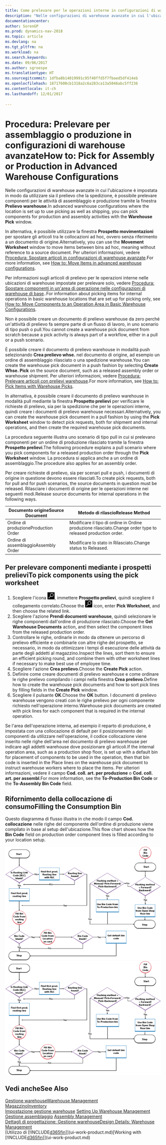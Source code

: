 ```yaml
---
title: Come prelevare per le operazioni interne in configurazioni di warehouse avanzate
description: "Nelle configurazioni di warehouse avanzate in cui l'ubicazione è impostata in modo da utilizzare sia il prelievo che la spedizione, è possibile prelevare componenti per le attività di assemblaggio e produzione tramite la finestra **Prelievo warehouse**."
documentationcenter: 
author: SorenGP
ms.prod: dynamics-nav-2018
ms.topic: article
ms.devlang: na
ms.tgt_pltfrm: na
ms.workload: na
ms.search.keywords: 
ms.date: 09/06/2017
ms.author: sgroespe
ms.translationtype: HT
ms.sourcegitcommit: 1dfba8b14019991c95f40ffd5f7fbaed5df414eb
ms.openlocfilehash: 18717600cb1318a2c6a283ca13a5046abc5ff236
ms.contentlocale: it-ch
ms.lasthandoff: 12/01/2017

---
```

# <a name="how-to-pick-for-assembly-or-production-in-advanced-warehouse-configurations"></a><span data-ttu-id="445d0-103">Procedura: Prelevare per assemblaggio o produzione in configurazioni di warehouse avanzate</span><span class="sxs-lookup"><span data-stu-id="445d0-103">How to: Pick for Assembly or Production in Advanced Warehouse Configurations</span></span>
<span data-ttu-id="445d0-104">Nelle configurazioni di warehouse avanzate in cui l'ubicazione è impostata in modo da utilizzare sia il prelievo che la spedizione, è possibile prelevare componenti per le attività di assemblaggio e produzione tramite la finestra **Prelievo warehouse**.</span><span class="sxs-lookup"><span data-stu-id="445d0-104">In advanced warehouse configurations where the location is set up to use picking as well as shipping, you can pick components for production and assembly activities with the **Warehouse Pick** window.</span></span>  

<span data-ttu-id="445d0-105">In alternativa, è possibile utilizzare la finestra **Prospetto movimentazioni** per spostare gli articoli tra le collocazioni ad hoc, ovvero senza riferimento a un documento di origine.</span><span class="sxs-lookup"><span data-stu-id="445d0-105">Alternatively, you can use the **Movement Worksheet** window to move items between bins ad hoc, meaning without reference to a source document.</span></span> <span data-ttu-id="445d0-106">Per ulteriori informazioni, vedere [Procedura: Spostare articoli in configurazioni di warehouse avanzate](warehouse-how-to-move-items-in-advanced-warehousing.md).</span><span class="sxs-lookup"><span data-stu-id="445d0-106">For more information, see [How to: Move Items in advanced warehouse configurations](warehouse-how-to-move-items-in-advanced-warehousing.md).</span></span>  

<span data-ttu-id="445d0-107">Per informazioni sugli articoli di prelievo per le operazioni interne nelle ubicazioni di warehouse impostate per prelevare solo, vedere [Procedura: Spostare componenti in un'area di operazione nelle configurazioni di warehouse di base](warehouse-how-to-move-components-to-an-operation-area-in-basic-warehousing.md)..</span><span class="sxs-lookup"><span data-stu-id="445d0-107">For information about picking items for internal operations in basic warehouse locations that are set up for picking only, see [How to: Move Components to an Operation Area in Basic Warehouse Configurations](warehouse-how-to-move-components-to-an-operation-area-in-basic-warehousing.md).</span></span>  

<span data-ttu-id="445d0-108">Non è possibile creare un documento di prelievo warehouse da zero perché un'attività di prelievo fa sempre parte di un flusso di lavoro, in uno scenario di tipo push o pull.</span><span class="sxs-lookup"><span data-stu-id="445d0-108">You cannot create a warehouse pick document from scratch because a pick activity is always part of a workflow, either in a pull or a push scenario.</span></span>  

<span data-ttu-id="445d0-109">È possibile creare il documento di prelievo warehouse in modalità push selezionando **Crea prelievo whse.** nel documento di origine, ad esempio un ordine di assemblaggio rilasciato o una spedizione warehouse.</span><span class="sxs-lookup"><span data-stu-id="445d0-109">You can create the warehouse pick document in a push fashion by selecting **Create Whse. Pick** on the source document, such as a released assembly order or warehouse shipment.</span></span> <span data-ttu-id="445d0-110">Per ulteriori informazioni, vedere [Procedura: Prelevare articoli con prelievi warehouse](warehouse-how-to-pick-items-for-warehouse-shipment.md).</span><span class="sxs-lookup"><span data-stu-id="445d0-110">For more information, see [How to: Pick Items with Warehouse Picks](warehouse-how-to-pick-items-for-warehouse-shipment.md).</span></span>  

<span data-ttu-id="445d0-111">In alternativa, è possibile creare il documento di prelievo warehouse in modalità pull mediante la finestra **Prospetto prelievi** per verificare le richieste di prelievo, sia per la spedizione che per le operazioni interne, quindi creare i documenti di prelievo warehouse necessari.</span><span class="sxs-lookup"><span data-stu-id="445d0-111">Alternatively, you can create the warehouse pick document in a pull fashion by using the **Pick Worksheet** window to detect pick requests, both for shipment and internal operations, and then create the required warehouse pick documents.</span></span>  

<span data-ttu-id="445d0-112">La procedura seguente illustra uno scenario di tipo pull in cui si prelevano componenti per un ordine di produzione rilasciato tramite la finestra **Prospetto prelievi**.</span><span class="sxs-lookup"><span data-stu-id="445d0-112">The following procedure explains a pull scenario where you pick components for a released production order through the **Pick Worksheet** window.</span></span> <span data-ttu-id="445d0-113">La procedura si applica anche a un ordine di assemblaggio.</span><span class="sxs-lookup"><span data-stu-id="445d0-113">The procedure also applies for an assembly order.</span></span>  

<span data-ttu-id="445d0-114">Per creare richieste di prelievo, sia per scenari pull e push, i documenti di origine in questione devono essere rilasciati.</span><span class="sxs-lookup"><span data-stu-id="445d0-114">To create pick requests, both for pull and for push scenarios, the source documents in question must be released.</span></span> <span data-ttu-id="445d0-115">Rilasciare i documenti di origine per le operazioni interne nei seguenti modi.</span><span class="sxs-lookup"><span data-stu-id="445d0-115">Release source documents for internal operations in the following ways.</span></span>  

|<span data-ttu-id="445d0-116">Documento origine</span><span class="sxs-lookup"><span data-stu-id="445d0-116">Source Document</span></span>|<span data-ttu-id="445d0-117">Metodo di rilascio</span><span class="sxs-lookup"><span data-stu-id="445d0-117">Release Method</span></span>|  
|---------------------|--------------------|  
|<span data-ttu-id="445d0-118">Ordine di produzione</span><span class="sxs-lookup"><span data-stu-id="445d0-118">Production Order</span></span>|<span data-ttu-id="445d0-119">Modificare il tipo di ordine in Ordine produzione rilasciato.</span><span class="sxs-lookup"><span data-stu-id="445d0-119">Change order type to released production order.</span></span>|  
|<span data-ttu-id="445d0-120">Ordine di assemblaggio</span><span class="sxs-lookup"><span data-stu-id="445d0-120">Assembly Order</span></span>|<span data-ttu-id="445d0-121">Modificare lo stato in Rilasciato.</span><span class="sxs-lookup"><span data-stu-id="445d0-121">Change status to Released.</span></span>|  

## <a name="to-pick-components-using-the-pick-worksheet"></a><span data-ttu-id="445d0-122">Per prelevare componenti mediante i prospetti prelievi</span><span class="sxs-lookup"><span data-stu-id="445d0-122">To pick components using the pick worksheet</span></span>  
1.  <span data-ttu-id="445d0-123">Scegliere l'icona ![Cerca pagina o report](media/ui-search/search_small.png "icona Cerca pagina o report"), immettere **Prospetto prelievi**, quindi scegliere il collegamento correlato.</span><span class="sxs-lookup"><span data-stu-id="445d0-123">Choose the ![Search for Page or Report](media/ui-search/search_small.png "Search for Page or Report icon") icon, enter **Pick Worksheet**, and then choose the related link.</span></span>  
2.  <span data-ttu-id="445d0-124">Scegliere l'azione **Prendi documenti warehouse**, quindi selezionare le righe componenti dall'ordine di produzione rilasciato.</span><span class="sxs-lookup"><span data-stu-id="445d0-124">Choose the **Get Warehouse Documents** action, and then select the component lines from the released production order.</span></span>  
3.  <span data-ttu-id="445d0-125">Controllare le righe, ordinarle in modo da ottenere un percorso di prelievo efficiente e combinarle con altre righe del prospetto, se necessario, in modo da ottimizzare i tempi di esecuzione delle attività da parte degli addetti al magazzino.</span><span class="sxs-lookup"><span data-stu-id="445d0-125">Inspect the lines, sort them to ensure an efficient picking round, and combine them with other worksheet lines if necessary to make best use of employee time.</span></span>  
4.  <span data-ttu-id="445d0-126">Scegliere l'azione **Crea prelievo**.</span><span class="sxs-lookup"><span data-stu-id="445d0-126">Choose the **Create Pick** action.</span></span>  
5.  <span data-ttu-id="445d0-127">Definire come creare documenti di prelievo warehouse e come ordinare le righe prelievo compilando i campi nella finestra **Crea prelievo**.</span><span class="sxs-lookup"><span data-stu-id="445d0-127">Define how to create the warehouse pick documents and how to sort pick lines by filling fields in the **Create Pick** window.</span></span>  
6.  <span data-ttu-id="445d0-128">Scegliere il pulsante **OK**.</span><span class="sxs-lookup"><span data-stu-id="445d0-128">Choose the **OK** button.</span></span> <span data-ttu-id="445d0-129">I documenti di prelievo warehouse vengono creati con le righe prelievo per ogni componente richiesto nell'operazione interno.</span><span class="sxs-lookup"><span data-stu-id="445d0-129">Warehouse pick documents are created with pick lines for each component that is required in the internal operation.</span></span>  

<span data-ttu-id="445d0-130">Se l'area dell'operazione interna, ad esempio il reparto di produzione, è impostata con una collocazione di default per il posizionamento dei componenti da utilizzare nell'operazione, il codice collocazione viene inserito nelle righe dell'area nel documento di prelievo warehouse per indicare agli addetti warehouse dove posizionare gli articoli.</span><span class="sxs-lookup"><span data-stu-id="445d0-130">If the internal operation area, such as a production shop floor, is set up with a default bin for placement of components to be used in the operation, then that bin code is inserted in the Place lines on the warehouse pick document to instruct warehouse workers where to place the items.</span></span> <span data-ttu-id="445d0-131">Per ulteriori informazioni, vedere il campo **Cod. coll. art. per produzione** o **Cod. coll. art. per assembl**.</span><span class="sxs-lookup"><span data-stu-id="445d0-131">For more information, see the **To-Production Bin Code** or the **To-Assembly Bin Code** field.</span></span>

## <a name="filling-the-consumption-bin"></a><span data-ttu-id="445d0-132">Rifornimento della collocazione di consumo</span><span class="sxs-lookup"><span data-stu-id="445d0-132">Filling the Consumption Bin</span></span>
<span data-ttu-id="445d0-133">Questo diagramma di flusso illustra in che modo il campo **Cod. collocazione** nelle righe del componente dell'ordine di produzione viene compilato in base al setup dell'ubicazione.</span><span class="sxs-lookup"><span data-stu-id="445d0-133">This flow chart shows how the **Bin Code** field on production order component lines is filled according to your location setup.</span></span>

<span data-ttu-id="445d0-134">![Diagramma di flusso collocazione](media/binflow.png "BinFlow")</span><span class="sxs-lookup"><span data-stu-id="445d0-134">![Bin flow chart](media/binflow.png "BinFlow")</span></span>  

## <a name="see-also"></a><span data-ttu-id="445d0-135">Vedi anche</span><span class="sxs-lookup"><span data-stu-id="445d0-135">See Also</span></span>
[<span data-ttu-id="445d0-136">Gestione warehouse</span><span class="sxs-lookup"><span data-stu-id="445d0-136">Warehouse Management</span></span>](warehouse-manage-warehouse.md)  
[<span data-ttu-id="445d0-137">Magazzino</span><span class="sxs-lookup"><span data-stu-id="445d0-137">Inventory</span></span>](inventory-manage-inventory.md)  
<span data-ttu-id="445d0-138">[Impostazione gestione warehouse](warehouse-setup-warehouse.md)   </span><span class="sxs-lookup"><span data-stu-id="445d0-138">[Setting Up Warehouse Management](warehouse-setup-warehouse.md)   </span></span>  
<span data-ttu-id="445d0-139">[Gestione assemblaggio](assembly-assemble-items.md)  </span><span class="sxs-lookup"><span data-stu-id="445d0-139">[Assembly Management](assembly-assemble-items.md)  </span></span>  
[<span data-ttu-id="445d0-140">Dettagli di progettazione: Gestione warehouse</span><span class="sxs-lookup"><span data-stu-id="445d0-140">Design Details: Warehouse Management</span></span>](design-details-warehouse-management.md)  
<span data-ttu-id="445d0-141">[Utilizzo di [!INCLUDE[d365fin](includes/d365fin_md.md)]](ui-work-product.md)</span><span class="sxs-lookup"><span data-stu-id="445d0-141">[Working with [!INCLUDE[d365fin](includes/d365fin_md.md)]](ui-work-product.md)</span></span>

